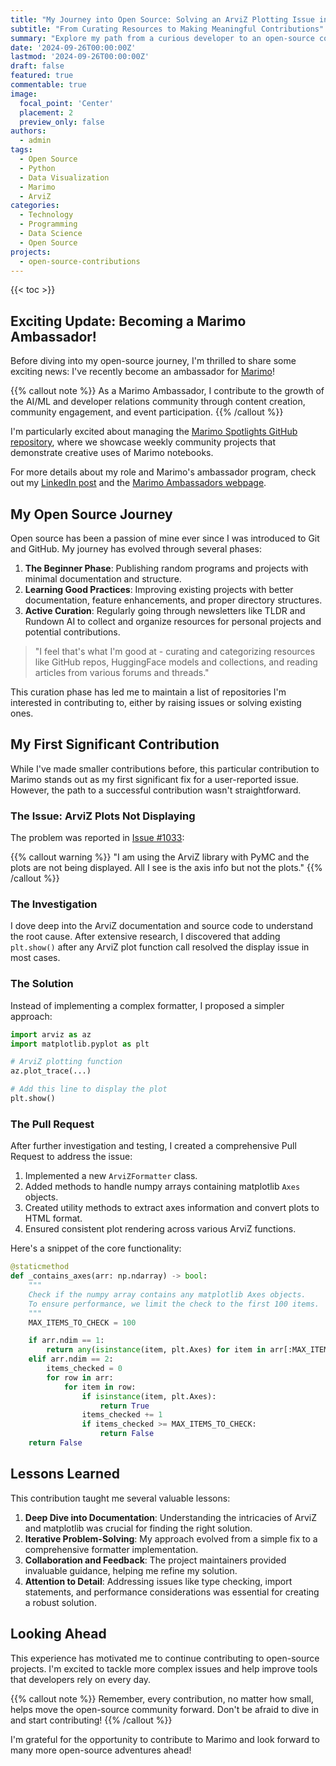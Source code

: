 ```yaml
---
title: "My Journey into Open Source: Solving an ArviZ Plotting Issue in Marimo"
subtitle: "From Curating Resources to Making Meaningful Contributions"
summary: "Explore my path from a curious developer to an open-source contributor, culminating in fixing a significant plotting issue for the Marimo project."
date: '2024-09-26T00:00:00Z'
lastmod: '2024-09-26T00:00:00Z'
draft: false
featured: true
commentable: true
image:
  focal_point: 'Center'
  placement: 2
  preview_only: false
authors:
  - admin
tags:
  - Open Source
  - Python
  - Data Visualization
  - Marimo
  - ArviZ
categories:
  - Technology
  - Programming
  - Data Science
  - Open Source
projects:
  - open-source-contributions
---
```


{{< toc >}}

## Exciting Update: Becoming a Marimo Ambassador!

Before diving into my open-source journey, I'm thrilled to share some exciting news: I've recently become an ambassador for [Marimo](https://marimo.io)! 

{{% callout note %}}
As a Marimo Ambassador, I contribute to the growth of the AI/ML and developer relations community through content creation, community engagement, and event participation.
{{% /callout %}}

I'm particularly excited about managing the [Marimo Spotlights GitHub repository](https://github.com/marimo-team/spotlights), where we showcase weekly community projects that demonstrate creative uses of Marimo notebooks.

For more details about my role and Marimo's ambassador program, check out my [LinkedIn post](https://www.linkedin.com/posts/srihari-thyagarajan_marimo-framework-ambassador-activity-7242540448949428225-wSqS?utm_source=share&utm_medium=member_desktop) and the [Marimo Ambassadors webpage](https://marimo.io/ambassadors).

## My Open Source Journey

Open source has been a passion of mine ever since I was introduced to Git and GitHub. My journey has evolved through several phases:

1. **The Beginner Phase**: Publishing random programs and projects with minimal documentation and structure.
2. **Learning Good Practices**: Improving existing projects with better documentation, feature enhancements, and proper directory structures.
3. **Active Curation**: Regularly going through newsletters like TLDR and Rundown AI to collect and organize resources for personal projects and potential contributions.

> "I feel that's what I'm good at - curating and categorizing resources like GitHub repos, HuggingFace models and collections, and reading articles from various forums and threads."

This curation phase has led me to maintain a list of repositories I'm interested in contributing to, either by raising issues or solving existing ones.

## My First Significant Contribution

While I've made smaller contributions before, this particular contribution to Marimo stands out as my first significant fix for a user-reported issue. However, the path to a successful contribution wasn't straightforward.

### The Issue: ArviZ Plots Not Displaying

The problem was reported in [Issue #1033](https://github.com/marimo-team/marimo/issues/1033):

{{% callout warning %}}
"I am using the ArviZ library with PyMC and the plots are not being displayed. All I see is the axis info but not the plots."
{{% /callout %}}

### The Investigation

I dove deep into the ArviZ documentation and source code to understand the root cause. After extensive research, I discovered that adding `plt.show()` after any ArviZ plot function call resolved the display issue in most cases.

### The Solution

Instead of implementing a complex formatter, I proposed a simpler approach:

```python
import arviz as az
import matplotlib.pyplot as plt

# ArviZ plotting function
az.plot_trace(...)

# Add this line to display the plot
plt.show()
```

### The Pull Request

After further investigation and testing, I created a comprehensive Pull Request to address the issue:

1. Implemented a new `ArviZFormatter` class.
2. Added methods to handle numpy arrays containing matplotlib `Axes` objects.
3. Created utility methods to extract axes information and convert plots to HTML format.
4. Ensured consistent plot rendering across various ArviZ functions.

Here's a snippet of the core functionality:

```python
@staticmethod
def _contains_axes(arr: np.ndarray) -> bool:
    """
    Check if the numpy array contains any matplotlib Axes objects.
    To ensure performance, we limit the check to the first 100 items.
    """
    MAX_ITEMS_TO_CHECK = 100

    if arr.ndim == 1:
        return any(isinstance(item, plt.Axes) for item in arr[:MAX_ITEMS_TO_CHECK])
    elif arr.ndim == 2:
        items_checked = 0
        for row in arr:
            for item in row:
                if isinstance(item, plt.Axes):
                    return True
                items_checked += 1
                if items_checked >= MAX_ITEMS_TO_CHECK:
                    return False
    return False
```

## Lessons Learned

This contribution taught me several valuable lessons:

1. **Deep Dive into Documentation**: Understanding the intricacies of ArviZ and matplotlib was crucial for finding the right solution.
2. **Iterative Problem-Solving**: My approach evolved from a simple fix to a comprehensive formatter implementation.
3. **Collaboration and Feedback**: The project maintainers provided invaluable guidance, helping me refine my solution.
4. **Attention to Detail**: Addressing issues like type checking, import statements, and performance considerations was essential for creating a robust solution.

## Looking Ahead

This experience has motivated me to continue contributing to open-source projects. I'm excited to tackle more complex issues and help improve tools that developers rely on every day.

{{% callout note %}}
Remember, every contribution, no matter how small, helps move the open-source community forward. Don't be afraid to dive in and start contributing!
{{% /callout %}}

I'm grateful for the opportunity to contribute to Marimo and look forward to many more open-source adventures ahead!
